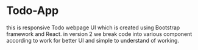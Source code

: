 # Todo-App
this is responsive Todo webpage UI which is created using Bootstrap framework and React. 
in version 2 we break code into various component according to work for better UI and simple to understand of working.
